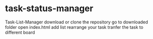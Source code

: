 # task-status-manager
Task-List-Manager
download or clone the repository
go to downloaded folder
open index.html
add list
rearrange your task
tranfer the task to different board
